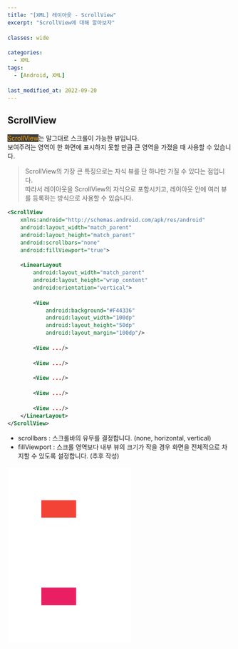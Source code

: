 ```yaml
---
title: "[XML] 레이아웃 - ScrollView"
excerpt: "ScrollView에 대해 알아보자"

classes: wide

categories:
  - XML
tags:
  - [Android, XML]

last_modified_at: 2022-09-20
---
```


## ScrollView

<mark style="background-color: #3e3e3e; color: orange;">ScrollView</mark>는 말그대로 스크롤이 가능한 뷰입니다.   
보여주려는 영역이 한 화면에 표시하지 못할 만큼 큰 영역을 가졌을 때 사용할 수 있습니다.

> ScrollView의 가장 큰 특징으로는 자식 뷰를 단 하나만 가질 수 있다는 점입니다.   
따라서 레이아웃을 ScrollView의 자식으로 포함시키고, 레이아웃 안에 여러 뷰를 등록하는 방식으로 사용할 수 있습니다.

```xml
<ScrollView
    xmlns:android="http://schemas.android.com/apk/res/android"
    android:layout_width="match_parent"
    android:layout_height="match_parent"
    android:scrollbars="none"
    android:fillViewport="true">

    <LinearLayout
        android:layout_width="match_parent"
        android:layout_height="wrap_content"
        android:orientation="vertical">

        <View
            android:background="#F44336"
            android:layout_width="100dp"
            android:layout_height="50dp"
            android:layout_margin="100dp"/>

        <View .../>

        <View .../>

        <View .../>

        <View .../>

        <View .../>
    </LinearLayout>
</ScrollView>
```

* scrollbars : 스크롤바의 유무를 결정합니다.  (none, horizontal, vertical)
* fillViewport : 스크롤 영역보다 내부 뷰의 크기가 작을 경우 화면을 전체적으로 차지할 수 있도록 설정합니다. (추후 작성)

![video](/video/xml-video/scrollview.gif)